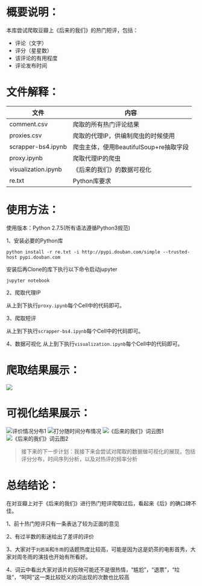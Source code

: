 # 概要说明：
本库尝试爬取豆瓣上《后来的我们》的热门短评，包括：

* 评论（文字）
* 评分（星星数）
* 该评论的有用程度
* 评论发布时间

# 文件解释：


|    文件    | 内容 |
| ---------- | --- |
| comment.csv |  爬取的所有热门评论结果 |
| proxies.csv       |  爬取的代理IP，供编制爬虫的时候使用 |
| scrapper-bs4.ipynb |  爬虫主体，使用BeautifulSoup+re抽取字段 |
| proxy.ipynb |  爬取代理IP的爬虫 |
| visualization.ipynb |  《后来的我们》的数据可视化 |
| re.txt  |  Python库要求 |




# 使用方法：
使用版本：Python 2.7.5(所有语法遵循Python3规范)

1、安装必要的Python库

```
python install -r re.txt -i http://pypi.douban.com/simple --trusted-host pypi.douban.com
```
安装后再Clone的库下执行以下命令启动jupyter
```
jupyter notebook
```

2、爬取代理IP

从上到下执行`proxy.ipynb`每个Cell中的代码即可。

3、爬取短评

从上到下执行`scrapper-bs4.ipynb`每个Cell中的代码即可。

4、数据可视化
从上到下执行`visualization.ipynb`每个Cell中的代码即可。
# 爬取结果展示：


![](https://github.com/XiaohuiLee/Scrapper-HouLaiUs/blob/master/comments.png)


# 可视化结果展示：
![评价情况分布1](https://github.com/XiaohuiLee/Scrapper-HouLaiUs/blob/master/viz1.png)
![打分随时间分布情况](https://github.com/XiaohuiLee/Scrapper-HouLaiUs/blob/master/viz3.png)
![《后来的我们》词云图1](https://github.com/XiaohuiLee/Scrapper-HouLaiUs/blob/master/viz4.png)
![《后来的我们》词云图2](https://github.com/XiaohuiLee/Scrapper-HouLaiUs/blob/master/wordCloud.png)


>接下来的下一步计划：我接下来会尝试对爬取的数据做可视化的展现，包括评分分布，时间序列分析，以及对热评的频率分析

# 总结结论：
在对豆瓣上对于《后来的我们》进行热门短评爬取过后，看起来《后》的确口碑不佳。

1、前十热门短评只有一条表达了较为正面的意见

2、有过半数的影迷给出了差评的评价

3、大家对于`刘若英`和`冬雨`的话题热度比较高，可能是因为这是奶茶的电影首秀，大家对周冬雨的演技也开始有所看好。

4、词云中看出大家对该片的反映可能还不是很热情，“尴尬”，“退票”，“垃圾”，“呵呵”这一类比较贬义的词出现的次数也比较高
